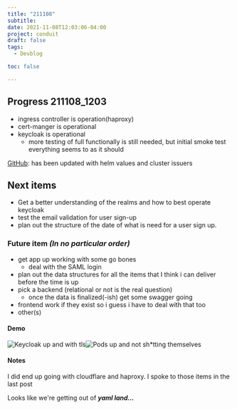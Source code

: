 ```yaml
---
title: "211108"
subtitle: 
date: 2021-11-08T12:03:06-04:00
project: conduit
draft: false
tags:
  - Devblog

toc: false

---
```



## Progress 211108_1203
- ingress controller is operation(haproxy)
- cert-manger is operational
- keycloak is operational
	- more testing of full functionally is still needed, but initial smoke test everything seems to as it should


 [GitHub](https://github.com/Ed-Mar/appalachian-bastion/): has been updated with helm values and cluster issuers
	

## Next items

- Get a better understanding of the realms and how to best operate keycloak 
- test the email validation for user sign-up
- plan out the structure of the date of what is need for a user sign up. 

### Future item *(In no particular order)*
- get app up working with some go bones
	- deal with the SAML login 
- plan out the data structures for all the items that I think i can deliver before the time is up
- pick a backend (relational or not is the real question)
	- once the data is finalized(-ish) get some swagger going 
- frontend work if they exist so i guess i have to deal with that too
- other(s)

#### Demo
![Keycloak up and with tls](https://i.imgur.com/hQgLSqO.png)![Pods up and not sh*tting themselves](https://i.imgur.com/Js0KYme.png)




#### Notes
I did end up going with cloudflare and haproxy. I spoke to those items in the last post

Looks like we're getting out of ***yaml land...***
